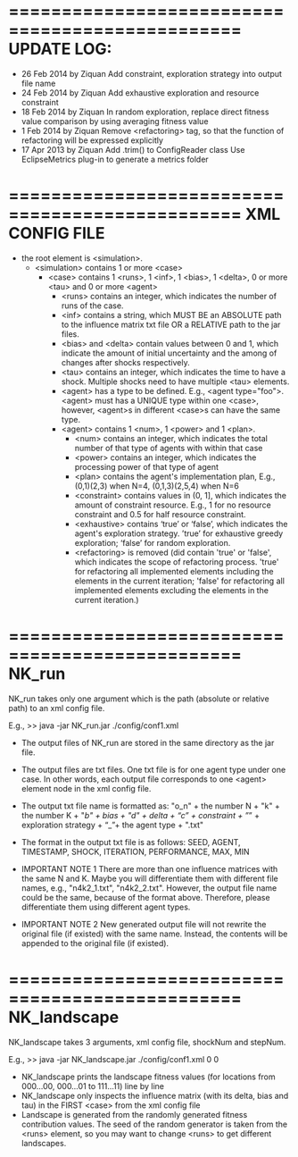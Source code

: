 ================================================
UPDATE LOG: 
================================================
- 26 Feb 2014 by Ziquan
	Add constraint, exploration strategy into output file name
- 24 Feb 2014 by Ziquan
	Add exhaustive exploration and resource constraint
- 18 Feb 2014 by Ziquan
	In random exploration, replace direct fitness value comparison by using averaging fitness value
- 1 Feb 2014 by Ziquan
	Remove &lt;refactoring&gt; tag, so that the function of refactoring will be expressed explicitly 
- 17 Apr 2013 by Ziquan
	Add .trim() to ConfigReader class
	Use EclipseMetrics plug-in to generate a metrics folder

================================================
XML CONFIG FILE
================================================

- the root element is &lt;simulation&gt;.
	- &lt;simulation&gt; contains 1 or more &lt;case&gt;
		- &lt;case&gt; contains 1 &lt;runs&gt;, 1 &lt;inf&gt;, 1 &lt;bias&gt;, 1 &lt;delta&gt;, 0 or more &lt;tau&gt; and 0 or more &lt;agent&gt;
			- &lt;runs&gt; contains an integer, which indicates the number of runs of the case.
			- &lt;inf&gt; contains a string, which MUST BE an ABSOLUTE path to the influence matrix txt file OR a RELATIVE path to the jar files.
			- &lt;bias&gt; and &lt;delta&gt; contain values between 0 and 1, which indicate the amount of initial uncertainty and the among of changes after shocks respectively.
			- &lt;tau&gt; contains an integer, which indicates the time to have a shock. Multiple shocks need to have multiple &lt;tau&gt; elements.
			- &lt;agent&gt; has a type to be defined. E.g., &lt;agent type="foo"&gt;. &lt;agent&gt; must has a UNIQUE type within one &lt;case&gt;, however, &lt;agent&gt;s in different &lt;case&gt;s can have the same type.
			- &lt;agent&gt; contains 1 &lt;num&gt;, 1 &lt;power&gt; and 1 &lt;plan&gt;.
				- &lt;num&gt; contains an integer, which indicates the total number of that type of agents with within that case
				- &lt;power&gt; contains an integer, which indicates the processing power of that type of agent
				- &lt;plan&gt; contains the agent's implementation plan, E.g., (0,1)(2,3) when N=4, (0,1,3)(2,5,4) when N=6
				- &lt;constraint&gt; contains values in (0, 1], which indicates the amount of constraint resource. E.g., 1 for no resource constraint and 0.5 for half resource constraint.
				- &lt;exhaustive&gt; contains ‘true’ or ‘false’, which indicates the agent's exploration strategy. ’true’ for exhaustive greedy exploration; ‘false’ for random exploration.
				- &lt;refactoring&gt; is removed (did contain 'true' or 'false', which indicates the scope of refactoring process. 'true' for refactoring all implemented elements including the elements in the current iteration; 'false' for refactoring all implemented elements excluding the elements in the current iteration.)

================================================
NK_run
================================================
NK_run takes only one argument which is the path (absolute or relative path) to an xml config file.

E.g.,
&gt;&gt; java -jar NK_run.jar ./config/conf1.xml

- The output files of NK_run are stored in the same directory as the jar file.
- The output files are txt files. One txt file is for one agent type under one case. In other words, each output file corresponds to one &lt;agent&gt; element node in the xml config file.
- The output txt file name is formatted as:
"o_n" + the number N + "k" + the number K + "_b" + bias + "d" + delta + “c” + constraint + ”_” + exploration strategy + “_”+ the agent type + ".txt"
- The format in the output txt file is as follows:
SEED, AGENT, TIMESTAMP, SHOCK, ITERATION, PERFORMANCE, MAX, MIN	

- IMPORTANT NOTE 1
There are more than one influence matrices with the same N and K. Maybe you will differentiate them with different file names, e.g., "n4k2_1.txt", "n4k2_2.txt". However, the output file name could be the same, because of the format above. Therefore, please differentiate them using different agent types.

- IMPORTANT NOTE 2
New generated output file will not rewrite the original file (if existed) with the same name. Instead, the contents will be appended to the original file (if existed).


================================================
NK_landscape
================================================
NK_landscape takes 3 arguments, xml config file, shockNum and stepNum.

E.g.,
&gt;&gt; java -jar NK_landscape.jar ./config/conf1.xml 0 0

- NK_landscape prints the landscape fitness values (for locations from 000…00, 000…01 to 111…11) line by line
- NK_landscape only inspects the influence matrix (with its delta, bias and tau) in the FIRST &lt;case&gt;
 from the xml config file
- Landscape is generated from the randomly generated fitness contribution values. The seed of the random generator is taken from the &lt;runs&gt; element, so you may want to change &lt;runs&gt; to get different landscapes.

